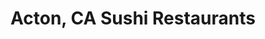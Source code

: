 ---
layout: city
title: Acton, CA Sushi Restaurants
permalink: /california/acton/
stateAbbr: CA
stateName: California
cityName: Acton

---
